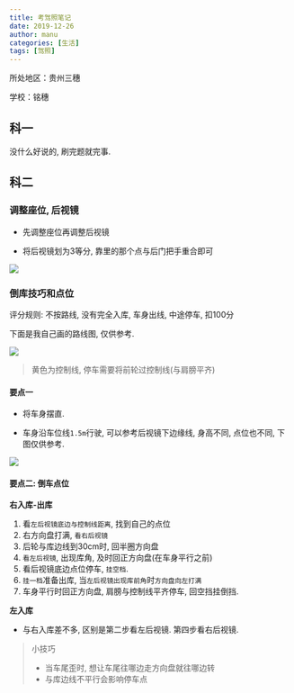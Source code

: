 ```yaml
---
title: 考驾照笔记
date: 2019-12-26
author: manu
categories: [生活]
tags: [驾照]
---
```


所处地区：贵州三穗

学校：铭穗

<!-- more -->

## 科一

没什么好说的, 刷完题就完事.

## 科二

### 调整座位, 后视镜

- 先调整座位再调整后视镜

- 将后视镜划为3等分, 靠里的那个点与后门把手重合即可

![](https://cdn.jsdelivr.net/gh/yangchaohe/yangchaohe.github.io@picgo/static/article/car02.png)

### 倒库技巧和点位

评分规则: 不按路线, 没有完全入库, 车身出线, 中途停车, 扣100分

下面是我自己画的路线图, 仅供参考.

![](https://cdn.jsdelivr.net/gh/yangchaohe/yangchaohe.github.io@picgo/static/article/daoku.png)

> 黄色为控制线, 停车需要将前轮过控制线(与肩膀平齐)

#### 要点一

- 将车身摆直.

- 车身沿车位线`1.5m`行驶, 可以参考后视镜下边缘线, 身高不同, 点位也不同, 下图仅供参考.

![](https://cdn.jsdelivr.net/gh/yangchaohe/yangchaohe.github.io@picgo/static/article/car03.png)

#### 要点二: 倒车点位

**右入库-出库**

1. 看`左后视镜底边与控制线距离`, 找到自己的点位
2. 右方向盘打满, `看右后视镜`
3. 后轮与库边线到30cm时, 回半圈方向盘
4. `看左后视镜`, 出现库角, 及时回正方向盘(在车身平行之前)
5. 看后视镜底边点位停车, `挂空档`.
6. `挂一档`准备出库, 当`左后视镜出现库前角`时`方向盘向左打满`
7. 车身平行时回正方向盘, 肩膀与控制线平齐停车, 回空挡挂倒挡.

**左入库**

- 与右入库差不多, 区别是第二步看左后视镜. 第四步看右后视镜.

> 小技巧
>
> - 当车尾歪时, 想让车尾往哪边走方向盘就往哪边转
> - 与库边线不平行会影响停车点



